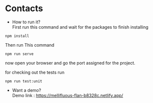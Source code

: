 # Contacts

* How to run it?  
First run this command and wait for the packages to finish installing  
```  
npm install  
```  

Then run This command  
```
npm run serve
```  
now open your browser and go the port assigned for the project.  

for checking out the tests run
```
npm run test:unit
```  
  
* Want a demo?  
Demo link : https://mellifluous-flan-b8328c.netlify.app/

